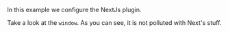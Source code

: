 In this example we configure the NextJs plugin.

Take a look at the `window`. As you can see, it is not polluted with Next's stuff.